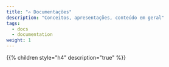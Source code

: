 ```yaml
---
title: "✍ Documentações"
description: "Conceitos, apresentações, conteúdo em geral"
tags:
  - docs
  - documentation
weight: 1
---
```


{{% children style="h4" description="true" %}}
